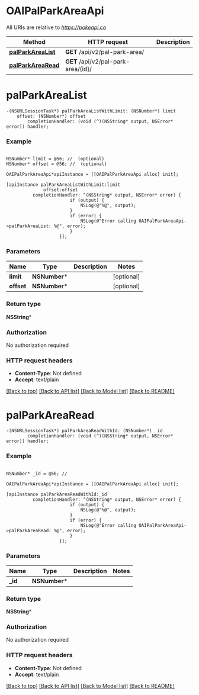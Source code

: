 # OAIPalParkAreaApi

All URIs are relative to *https://pokeapi.co*

Method | HTTP request | Description
------------- | ------------- | -------------
[**palParkAreaList**](OAIPalParkAreaApi.md#palparkarealist) | **GET** /api/v2/pal-park-area/ | 
[**palParkAreaRead**](OAIPalParkAreaApi.md#palparkarearead) | **GET** /api/v2/pal-park-area/{id}/ | 


# **palParkAreaList**
```objc
-(NSURLSessionTask*) palParkAreaListWithLimit: (NSNumber*) limit
    offset: (NSNumber*) offset
        completionHandler: (void (^)(NSString* output, NSError* error)) handler;
```



### Example
```objc

NSNumber* limit = @56; //  (optional)
NSNumber* offset = @56; //  (optional)

OAIPalParkAreaApi*apiInstance = [[OAIPalParkAreaApi alloc] init];

[apiInstance palParkAreaListWithLimit:limit
              offset:offset
          completionHandler: ^(NSString* output, NSError* error) {
                        if (output) {
                            NSLog(@"%@", output);
                        }
                        if (error) {
                            NSLog(@"Error calling OAIPalParkAreaApi->palParkAreaList: %@", error);
                        }
                    }];
```

### Parameters

Name | Type | Description  | Notes
------------- | ------------- | ------------- | -------------
 **limit** | **NSNumber***|  | [optional] 
 **offset** | **NSNumber***|  | [optional] 

### Return type

**NSString***

### Authorization

No authorization required

### HTTP request headers

 - **Content-Type**: Not defined
 - **Accept**: text/plain

[[Back to top]](#) [[Back to API list]](../README.md#documentation-for-api-endpoints) [[Back to Model list]](../README.md#documentation-for-models) [[Back to README]](../README.md)

# **palParkAreaRead**
```objc
-(NSURLSessionTask*) palParkAreaReadWithId: (NSNumber*) _id
        completionHandler: (void (^)(NSString* output, NSError* error)) handler;
```



### Example
```objc

NSNumber* _id = @56; // 

OAIPalParkAreaApi*apiInstance = [[OAIPalParkAreaApi alloc] init];

[apiInstance palParkAreaReadWithId:_id
          completionHandler: ^(NSString* output, NSError* error) {
                        if (output) {
                            NSLog(@"%@", output);
                        }
                        if (error) {
                            NSLog(@"Error calling OAIPalParkAreaApi->palParkAreaRead: %@", error);
                        }
                    }];
```

### Parameters

Name | Type | Description  | Notes
------------- | ------------- | ------------- | -------------
 **_id** | **NSNumber***|  | 

### Return type

**NSString***

### Authorization

No authorization required

### HTTP request headers

 - **Content-Type**: Not defined
 - **Accept**: text/plain

[[Back to top]](#) [[Back to API list]](../README.md#documentation-for-api-endpoints) [[Back to Model list]](../README.md#documentation-for-models) [[Back to README]](../README.md)


